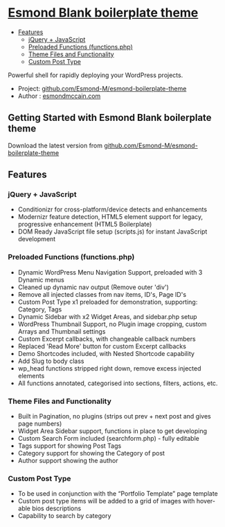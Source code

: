 # [Esmond Blank boilerplate theme](https://esmondmccain.com)

* [Features](#features)
    + [jQuery + JavaScript](#jquery--javascript)
    + [Preloaded Functions (functions.php)](#preloaded-functions-functionsphp)
    + [Theme Files and Functionality](#theme-files-and-functionality)
    + [Custom Post Type](#custom-post-type)

Powerful shell for rapidly deploying your WordPress projects.

* Project: [github.com/Esmond-M/esmond-boilerplate-theme](https://github.com/Esmond-M/esmond-boilerplate-theme)
* Author :  [esmondmccain.com](https://esmondmccain.com)

## Getting Started with Esmond Blank boilerplate theme

Download the latest version from [github.com/Esmond-M/esmond-boilerplate-theme](https://github.com/Esmond-M/esmond-boilerplate-theme)


## Features

### jQuery + JavaScript
* Conditionizr for cross-platform/device detects and enhancements
* Modernizr feature detection, HTML5 element support for legacy, progressive enhancement (HTML5 Boilerplate)
* DOM Ready JavaScript file setup (scripts.js) for instant JavaScript development

### Preloaded Functions (functions.php)
* Dynamic WordPress Menu Navigation Support, preloaded with 3 Dynamic menus
* Cleaned up dynamic nav output (Remove outer 'div')
* Remove all injected classes from nav items, ID's, Page ID's
* Custom Post Type x1 preloaded for demonstration, supporting: Category, Tags
* Dynamic Sidebar with x2 Widget Areas, and sidebar.php setup
* WordPress Thumbnail Support, no Plugin image cropping, custom Arrays and Thumbnail settings
* Custom Excerpt callbacks, with changeable callback numbers
* Replaced 'Read More' button for custom Excerpt callbacks
* Demo Shortcodes included, with Nested Shortcode capability
* Add Slug to body class
* wp_head functions stripped right down, remove excess injected elements 
* All functions annotated, categorised into sections, filters, actions, etc.

### Theme Files and Functionality
* Built in Pagination, no plugins (strips out prev + next post and gives page numbers)
* Widget Area Sidebar support, functions in place to get developing
* Custom Search Form included (searchform.php) - fully editable
* Tags support for showing Post Tags
* Category support for showing the Category of post
* Author support showing the author

### Custom Post Type
* To be used in conjunction with the “Portfolio Template” page template
* Custom post type items will be added to a grid of images with hover-able bios descriptions
* Capability to search by category
